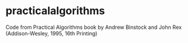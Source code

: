 # practicalalgorithms
Code from Practical Algorithms book by Andrew Binstock and John Rex (Addison-Wesley, 1995, 16th Printing)
